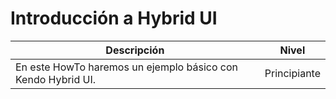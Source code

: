 # Introducción a Hybrid UI

Descripción | Nivel
------------ | ------------
En este HowTo haremos un ejemplo básico con Kendo Hybrid UI. | Principiante

